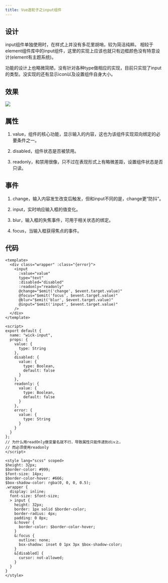 ```yaml
---
title: Vue造轮子之input组件
---
```


## 设计

input组件单独使用时，在样式上并没有多花里胡哨，较为简洁纯粹。
相较于element组件库中的input组件，这里的实现上应该也就只有边框颜色没有特意设计(element有主题系统)。

功能的设计上也略微简陋，没有针对各种type做相应的实现，目前只实现了input的类型。没实现的还有显示icon以及设置组件自身大小。


## 效果

![](https://i.loli.net/2020/10/04/azdN5YAM6PVpgSv.gif)

## 属性
1. value，组件的核心功能，显示输入的内容，这也为该组件实现双向绑定的必要条件之一。

2. disabled，组件状态是否被禁用。

3. readonly，和禁用很像，只不过在表现形式上有略微差距，设置组件状态是否只读。

## 事件
1. change，输入内容发生改变后触发，但和input不同的是，change更“防抖”。

2. input，实时响应输入框的值变化。

3. blur，输入框的失焦事件，可用于相关状态的绑定。

4. focus，当输入框获得焦点的事件。

## 代码

```vue
<template>
  <div class="wrapper" :class="{error}">
    <input
      :value="value"
      type="text"
      :disabled="disabled"
      :readonly="readonly"
      @change="$emit('change', $event.target.value)"
      @focus="$emit('focus', $event.target.value)"
      @blur="$emit('blur', $event.target.value)"
      @input="$emit('input', $event.target.value)"
    />
  </div>
</template>

<script>
export default {
  name: "wick-input",
  props: {
    value: {
      type: String
    },
    disabled: {
      value: {
        type: Boolean,
        default: false
      }
    },
    readonly: {
      value: {
        type: Boolean,
        default: false
      }
    },
    error: {
      value: {
        type: String
      }
    }
  }
};
// 为什么用readOnly做变量名就不行，导致属性只能传递到div上，
// 而必须使用readonly
</script>

<style lang="scss" scoped>
$height: 32px;
$border-color: #999;
$font-size: 14px;
$border-color-hover: #666;
$box-shadow-color: rgba(0, 0, 0, 0.5);
.wrapper {
  display: inline;
  font-size: $font-size;
  > input {
    height: 32px;
    border: 1px solid $border-color;
    border-radius: 4px;
    padding: 0 8px;
    &:hover {
      border-color: $border-color-hover;
    }
    &:focus {
      outline: none;
      box-shadow: inset 0 1px 3px $box-shadow-color;
    }
    &[disabled] {
      cursor: not-allowed;
    }
  }
}
</style>
```